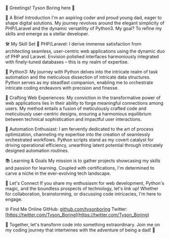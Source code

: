 👋 Greetings! Tyson Boring here 🚀

🌟 A Brief Introduction
I'm an aspiring coder and proud young dad, eager to shape digital solutions. My journey revolves around the elegant simplicity of PHP/Laravel and the dynamic versatility of Python3. My goal? To refine my skills and emerge as a stellar developer.

🛠️ My Skill Set
🔹 PHP/Laravel: I derive immense satisfaction from architecting seamless, user-centric web applications using the dynamic duo of PHP and Laravel. Envision polished interfaces harmoniously integrated with finely-tuned databases – this is my realm of expertise.

🔹 Python3: My journey with Python delves into the intricate realm of task automation and the meticulous dissection of intricate data structures. Python serves as my steadfast companion, enabling me to orchestrate intricate coding endeavors with precision and finesse.

🔹 Crafting Web Experiences: My conviction in the transformative power of web applications lies in their ability to forge meaningful connections among users. My method entails a fusion of meticulously crafted code and meticulously user-centric designs, ensuring a harmonious equilibrium between technical sophistication and impactful user interactions.

🔹 Automation Enthusiast: I am fervently dedicated to the art of process optimization, channeling my expertise into the creation of seamlessly orchestrated workflows. Python scripts stand as my covert catalyst for driving operational efficiency, unearthing latent potential through intricately designed automation routines.

📚 Learning & Goals
My mission is to gather projects showcasing my skills and passion for learning. Coupled with certifications, I'm determined to carve a niche in the ever-evolving tech landscape.

🚀 Let's Connect
If you share my enthusiasm for web development, Python's magic, and the boundless prospects of technology, let's link up! Whether for collaboration, brainstorming, or discussing code intricacies, I'm here to engage.

🌐 Find Me Online
GitHub: [github.com/tysonboring](https://github.com/tysonboring)
Twitter: [https://twitter.com/Tyson_Boring](https://twitter.com/Tyson_Boring)

💌 Together, let's transform code into something extraordinary. Join me on my coding journey that intertwines with the adventure of being a dad! 🚀 

